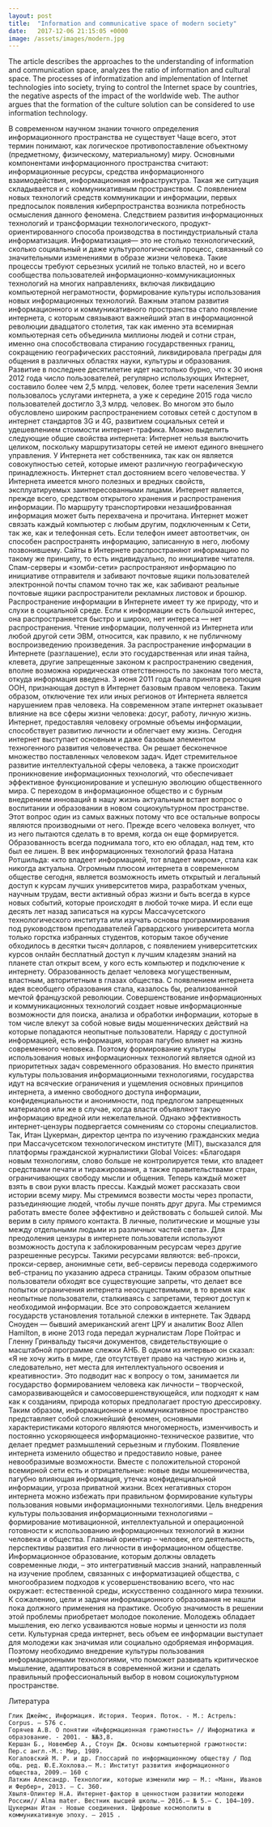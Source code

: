 ```yaml
---
layout: post
title:  "Information and communicative space of modern society"
date:   2017-12-06 21:15:05 +0000
image: /assets/images/modern.jpg
---
```

The article describes the approaches to the understanding of information and communication space, analyzes the ratio of information and cultural space. The processes of informatization and implementation of Internet technologies into society, trying to control the Internet space by countries, the negative aspects of the impact of the worldwide web. The author argues that the formation of the culture solution can be considered to use information technology.

В современном научном знании точного определения информационного пространства не существует Чаще всего, этот термин понимают, как логическое противопоставление объектному (предметному, физическому, материальному) миру. Основными компонентами информационного пространства считают: информационные ресурсы, средства информационного взаимодействия, информационная инфраструктура. Такая же ситуация складывается и с коммуникативным пространством. С появлением новых технологий средств коммуникации и информации, первых предпосылок появления киберпространства возникла потребность осмысления данного феномена. Следствием развития информационных технологий и трансформации технологического, продукт-ориентированного способа производства в постиндустриальный стала информатизация. Информатизация— это не столько технологический, сколько социальный и даже культурологический процесс, связанный со значительными изменениями в образе жизни человека. Такие процессы требуют серьезных усилий не только властей, но и всего сообщества пользователей информационно-коммуникационных технологий на многих направлениях, включая ликвидацию компьютерной неграмотности, формирование культуры использования новых информационных технологий. Важным этапом развития информационного и коммуникативного пространства стало появление интернета, с которым связывают важнейший этап в информационной революции двадцатого столетия, так как именно эта всемирная компьютерная сеть объединила миллионы людей и сотни стран, именно она способствовала стиранию государственных границ, сокращению географических расстояний, ликвидировала преграды для общения в различных областях науки, культуры и образования. Развитие в последнее десятилетие идет настолько бурно, что к 30 июня 2012 года число пользователей, регулярно использующих Интернет, составило более чем 2,5 млрд. человек, более трети населения Земли пользовалось услугами интернета, а уже к середине 2015 года число пользователей достигло 3,3 млрд. человек. Во многом это было обусловлено широким распространением сотовых сетей с доступом в интернет стандартов 3G и 4G, развитием социальных сетей и удешевлением стоимости интернет-трафика. Можно выделить следующие общие свойства интернета: Интернет нельзя выключить целиком, поскольку маршрутизаторы сетей не имеют единого внешнего управления. У Интернета нет собственника, так как он является совокупностью сетей, которые имеют различную географическую принадлежность. Интернет стал достоянием всего человечества. У Интернета имеется много полезных и вредных свойств, эксплуатируемых заинтересованными лицами. Интернет является, прежде всего, средством открытого хранения и распространения информации. По маршруту транспортировки незашифрованная информация может быть перехвачена и прочитана. Интернет может связать каждый компьютер с любым другим, подключенным к Сети, так же, как и телефонная сеть. Если телефон имеет автоответчик, он способен распространять информацию, записанную в него, любому позвонившему. Сайты в Интернете распространяют информацию по такому же принципу, то есть индивидуально, по инициативе читателя. Спам-серверы и «зомби-сети» распространяют информацию по инициативе отправителя и забивают почтовые ящики пользователей электронной почты спамом точно так же, как забивают реальные почтовые ящики распространители рекламных листовок и брошюр. Распространение информации в Интернете имеет ту же природу, что и слухи в социальной среде. Если к информации есть большой интерес, она распространяется быстро и широко, нет интереса — нет распространения. Чтение информации, полученной из Интернета или любой другой сети ЭВМ, относится, как правило, к не публичному воспроизведению произведения. За распространение информации в Интернете (разглашение), если это государственная или иная тайна, клевета, другие запрещенные законом к распространению сведения, вполне возможна юридическая ответственность по законам того места, откуда информация введена. 3 июня 2011 года была принята резолюция ООН, признающая доступ в Интернет базовым правом человека. Таким образом, отключение тех или иных регионов от Интернета является нарушением прав человека. На современном этапе интернет оказывает влияние на все сферы жизни человека: досуг, работу, личную жизнь. Интернет, предоставляя человеку огромные объемы информации, способствует развитию личности и облегчает ему жизнь. Сегодня интернет выступает основным и даже базовым элементом техногенного развития человечества. Он решает бесконечное множество поставленных человеком задач. Идет стремительное развитие интеллектуальной сферы человека, а также происходит проникновение информационных технологий, что обеспечивает эффективное функционирование и успешную эволюцию общественного мира. С переходом в информационное общество и с бурным внедрением инноваций в нашу жизнь актуальным встает вопрос о воспитании и образовании в новом социокультурном пространстве. Этот вопрос один из самых важных потому что все остальные вопросы являются производными от него. Прежде всего человека волнует, что из него пытаются сделать в то время, когда он еще формируется. Образованность всегда поднимала того, кто ею обладал, над тем, кто был ее лишен. В век информационных технологий фраза Натана Ротшильда: «кто владеет информацией, тот владеет миром», стала как никогда актуальна. Огромным плюсом интернета в современном обществе сегодня, является возможность иметь открытый и легальный доступ к курсам лучших университетов мира, разработкам ученых, научным трудам, вести активный образ жизни и быть всегда в курсе новых событий, которые происходят в любой точке мира. И если еще десять лет назад записаться на курсы Массачусетского технологического института или изучать основы программирования под руководством преподавателей Гарвардского университета могла только горстка избранных студентов, которым такое обучение обходилось в десятки тысяч долларов, с появлением университетских курсов онлайн бесплатный доступ к лучшим кладезям знаний на планете стал открыт всем, у кого есть компьютер и подключение к интернету. Образованность делает человека могущественным, властным, авторитетным в глазах общества. С появлением интернета идея всеобщего образования стала, казалось бы, реализованной мечтой французской революции. Совершенствование информационных и коммуникационных технологий создает новые информационные возможности для поиска, анализа и обработки информации, которые в том числе влекут за собой новые виды мошеннических действий на которые попадаются неопытные пользователи. Наряду с доступной информацией, есть информация, которая пагубно влияет на жизнь современного человека. Поэтому формирование культуры использования новых информационных технологий является одной из приоритетных задач современного образования. Но вместо принятия культуры пользования информационными технологиями, государства идут на всяческие ограничения и ущемления основных принципов интернета, а именно свободного доступа информации, конфиденциальности и анонимности, под предлогом запрещенных материалов или же в случае, когда власти объявляют такую информацию вредной или нежелательной. Однако эффективность интернет-цензуры подвергается сомнениям со стороны специалистов. Так, Итан Цукерман, директор центра по изучению гражданских медиа при Массачусетском технологическом институте (MIT), высказался для платформы гражданской журналистики Global Voices: «Благодаря новым технологиям, слово больше не контролируется теми, кто владеет средствами печати и тиражирования, а также правительствами стран, ограничивающих свободу мысли и общения. Теперь каждый может взять в свои руки власть прессы. Каждый может рассказать свои истории всему миру. Мы стремимся возвести мосты через пропасти, разъединяющие людей, чтобы лучше понять друг друга. Мы стремимся работать вместе более эффективно и действовать с большей силой. Мы верим в силу прямого контакта. В личные, политические и мощные узы между отдельными людьми из различных частей света». Для преодоления цензуры в интернете пользователи используют возможность доступа к заблокированным ресурсам через другие разрешенные ресурсы. Такими ресурсами являются: веб-прокси, прокси-сервер, анонимные сети, веб-сервисы перевода содержимого веб-страниц по указанию адреса страницы. Таким образом опытные пользователи обходят все существующие запреты, что делает все попытки ограничения интернета неосуществимыми, в то время как неопытные пользователи, сталкиваясь с запретами, теряют доступ к необходимой информации. Все это сопровождается желанием государств установления тотальной слежки в интернете. Так Эдвард Сноуден — бывший американский агент ЦРУ и аналитик Booz Allen Hamilton, в июне 2013 года передал журналистам Лоре Пойтрас и Гленну Гринвальду тысячи документов, свидетельствующие о масштабной программе слежки АНБ. В одном из интервью он сказал: «Я не хочу жить в мире, где отсутствует право на частную жизнь и, следовательно, нет места для интеллектуального освоения и креативности». Это подводит нас к вопросу о том, занимается ли государство формированием человека как личности – творческой, саморазвивающейся и самосовершенствующейся, или подходят к нам как к созданиям, природа которых предполагает простую дрессировку. Таким образом, информационное и коммуникативное пространство представляет собой сложнейший феномен, основными характеристиками которого являются многомерность, изменчивость и постоянно ускоряющееся информационно-техническое развитие, что делает предмет размышлений серьезным и глубоким. Появление интернета изменило общество и предоставило новые, ранее невообразимые возможности. Вместе с положительной стороной всемирной сети есть и отрицательные: новые виды мошенничества, пагубно влияющая информация, утечка конфиденциальной информации, угроза приватной жизни. Всех негативных сторон интернета можно избежать при правильном формирование культуры пользования новыми информационными технологиями. Цель внедрения культуры пользования информационными технологиями – формирование мотивационной, интеллектуальной и операционной готовности к использованию информационных технологий в жизни человека и общества. Главный ориентир – человек, его деятельность, перспективы развития его личности в информационном обществе. Информационное образование, которым должны овладеть современные люди, – это интегративный массив знаний, направленный на изучение проблем, связанных с информатизацией общества, с многообразием подходов к усовершенствованию всего, что нас окружает: естественной среды, искусственно созданного мира техники. К сожалению, цели и задачи информационного образования не нашли пока должного применения на практике. Особую значимость в решении этой проблемы приобретает молодое поколение. Молодежь обладает мышления, ею легко усваиваются новые нормы и ценности из поля сети. Культурная среда интернет, весь объем ее информации выступает для молодежи как значимая или социально одобряемая информация. Поэтому необходимо внедрение культуры пользования информационными технологиями, что поможет развивать критическое мышление, адаптироваться в современной жизни и сделать правильный профессиональный выбор в новом социокультурном пространстве.

Литература

    Глик Джеймс, Информация. История. Теория. Поток. - М.: Астрель: Corpus. – 576 с.
    Горячев А.В. О понятии «Информационная грамотность» // Информатика и образование. - 2001. - №№3,8.
    Кершан Б., Новембер А., Стоун Дж. Основы компьютерной грамотности: Пер.с англ.-М.: Мир, 1989.
    Когаловский М. Р. и др. Глоссарий по информационному обществу / Под общ. ред. Ю.Е.Хохлова.— М.: Институт развития информационного общества, 2009.— 160 с
    Латкин Александр. Технологии, которые изменили мир — М.: «Манн, Иванов и Фербер», 2013. — С. 360.
    Хвыля-Олинтер Н.А. Интернет-фактор в ценностном развитии молодежи России// Alma mater. Вестник высшей школы.— 2016.— № 5.— С. 104–109.
    Цукерман Итан - Новые соединения. Цифровые космополиты в коммуникативную эпоху. — 2015 .
